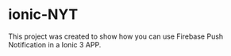 # ionic-NYT

This project was created to show how you can use Firebase Push Notification in a Ionic 3 APP.

